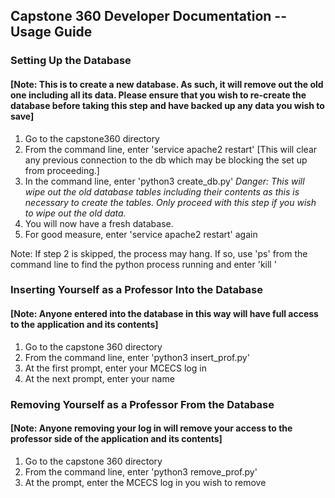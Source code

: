 
## Capstone 360 Developer Documentation -- Usage Guide

### Setting Up the Database

#### [Note: This is to create a new database. As such, it will remove out the old one including all its data. Please ensure that you wish to re-create the database before taking this step and have backed up any data you wish to save]

1. Go to the capstone360 directory
2. From the command line, enter 'service apache2 restart' [This will clear any previous connection to the db which may be blocking the set up from proceeding.]
3. In the command line, enter 'python3 create_db.py' *Danger: This will wipe out the old database tables including their contents as this is necessary to create the tables. Only proceed with this step if you wish to wipe out the old data.*
4. You will now have a fresh database.
5. For good measure, enter 'service apache2 restart' again

Note: If step 2 is skipped, the process may hang. If so, use 'ps' from the command line to find the python process running and enter 'kill <pid>'

### Inserting Yourself as a Professor Into the Database

#### [Note: Anyone entered into the database in this way will have full access to the application and its contents]

1. Go to the capstone 360 directory
2. From the command line, enter 'python3 insert_prof.py'
3. At the first prompt, enter your MCECS log in
4. At the next prompt, enter your name

### Removing Yourself as a Professor From the Database

#### [Note: Anyone removing your log in will remove your access to the professor side of the application and its contents]

1. Go to the capstone 360 directory
2. From the command line, enter 'python3 remove_prof.py'
3. At the prompt, enter the MCECS log in you wish to remove


